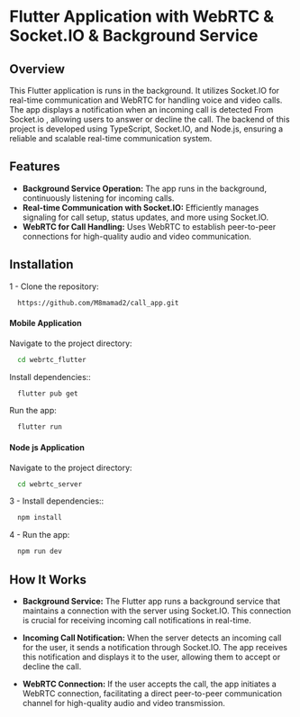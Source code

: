 
# Flutter Application with WebRTC & Socket.IO & Background Service 

## Overview
This Flutter application is runs in the background. It utilizes Socket.IO for real-time communication and WebRTC for handling voice and video calls. The app displays a notification when an incoming call is detected From Socket.io , allowing users to answer or decline the call. The backend of this project is developed using TypeScript, Socket.IO, and Node.js, ensuring a reliable and scalable real-time communication system.



## Features

- **Background Service Operation:** The app runs in the background, continuously listening for incoming calls.
- **Real-time Communication with Socket.IO:** Efficiently manages signaling for call setup, status updates, and more using Socket.IO.
- **WebRTC for Call Handling:** Uses WebRTC to establish peer-to-peer connections for high-quality audio and video communication.



## Installation

1 - Clone the repository:
```bash
  https://github.com/M8mamad2/call_app.git
```


#### Mobile Application


Navigate to the project directory:
```bash
  cd webrtc_flutter
```
Install dependencies::
```bash
  flutter pub get
```
Run the app:
```bash
  flutter run
``` 

#### Node js Application

Navigate to the project directory:
```bash
  cd webrtc_server
```
3 - Install dependencies::
```bash
  npm install
```
4 - Run the app:
```bash
  npm run dev
``` 
## How It Works

- **Background Service:** The Flutter app runs a background service that maintains a connection with the server using Socket.IO. This connection is crucial for receiving incoming call notifications in real-time.

- **Incoming Call Notification:** When the server detects an incoming call for the user, it sends a notification through Socket.IO. The app receives this notification and displays it to the user, allowing them to accept or decline the call.

- **WebRTC Connection:** If the user accepts the call, the app initiates a WebRTC connection, facilitating a direct peer-to-peer communication channel for high-quality audio and video transmission.
